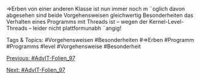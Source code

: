 ⇒Erben von einer anderen Klasse ist nun immer noch m ¨oglich
davon abgesehen sind beide Vorgehensweisen gleichwertig
Besonderheiten
das Verhalten eines Programms mit Threads ist – wegen der
Kernel-Level-Threads – leider nicht plattformunabh ¨angig!

   Tags & Topics:
   #Vorgehensweisen
   #Besonderheiten
   #⇒Erben
   #Programm
   #Programms
   #level
   #Vorgehensweise
   #Besonderheit

[Previous: #AdvIT-Folien_97](AdvIT-Folien_97.md)

[Next: #AdvIT-Folien_97](AdvIT-Folien_97.md)